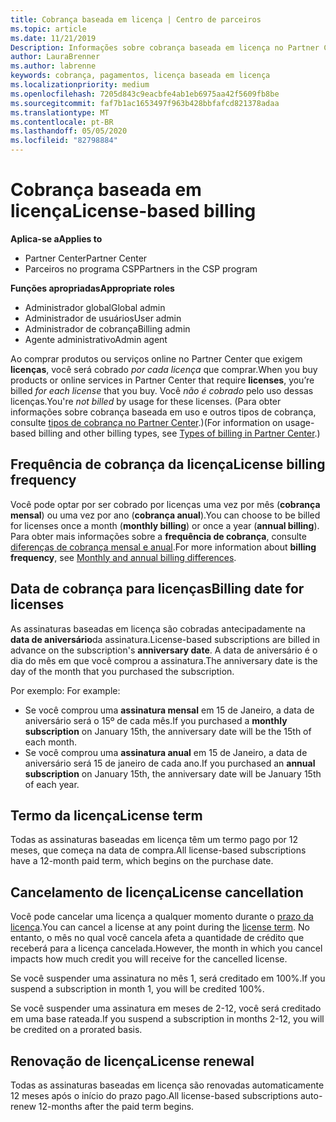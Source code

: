 ```yaml
---
title: Cobrança baseada em licença | Centro de parceiros
ms.topic: article
ms.date: 11/21/2019
Description: Informações sobre cobrança baseada em licença no Partner Center, em que você é cobrado por licença (não por uso de licença).
author: LauraBrenner
ms.author: labrenne
keywords: cobrança, pagamentos, licença baseada em licença
ms.localizationpriority: medium
ms.openlocfilehash: 7205d843c9eacbfe4ab1eb6975aa42f5609fb8be
ms.sourcegitcommit: faf7b1ac1653497f963b428bbfafcd821378adaa
ms.translationtype: MT
ms.contentlocale: pt-BR
ms.lasthandoff: 05/05/2020
ms.locfileid: "82798884"
---
```

# <a name="license-based-billing"></a><span data-ttu-id="7cb85-104">Cobrança baseada em licença</span><span class="sxs-lookup"><span data-stu-id="7cb85-104">License-based billing</span></span>

<span data-ttu-id="7cb85-105">**Aplica-se a**</span><span class="sxs-lookup"><span data-stu-id="7cb85-105">**Applies to**</span></span>

- <span data-ttu-id="7cb85-106">Partner Center</span><span class="sxs-lookup"><span data-stu-id="7cb85-106">Partner Center</span></span>
- <span data-ttu-id="7cb85-107">Parceiros no programa CSP</span><span class="sxs-lookup"><span data-stu-id="7cb85-107">Partners in the CSP program</span></span>

<span data-ttu-id="7cb85-108">**Funções apropriadas**</span><span class="sxs-lookup"><span data-stu-id="7cb85-108">**Appropriate roles**</span></span>
-   <span data-ttu-id="7cb85-109">Administrador global</span><span class="sxs-lookup"><span data-stu-id="7cb85-109">Global admin</span></span>
-   <span data-ttu-id="7cb85-110">Administrador de usuários</span><span class="sxs-lookup"><span data-stu-id="7cb85-110">User admin</span></span>
-   <span data-ttu-id="7cb85-111">Administrador de cobrança</span><span class="sxs-lookup"><span data-stu-id="7cb85-111">Billing admin</span></span>
-   <span data-ttu-id="7cb85-112">Agente administrativo</span><span class="sxs-lookup"><span data-stu-id="7cb85-112">Admin agent</span></span>

<span data-ttu-id="7cb85-113">Ao comprar produtos ou serviços online no Partner Center que exigem **licenças**, você será cobrado *por cada licença* que comprar.</span><span class="sxs-lookup"><span data-stu-id="7cb85-113">When you buy products or online services in Partner Center that require **licenses**, you’re billed *for each license* that you buy.</span></span> <span data-ttu-id="7cb85-114">Você *não é cobrado* pelo uso dessas licenças.</span><span class="sxs-lookup"><span data-stu-id="7cb85-114">You're *not billed* by usage for these licenses.</span></span> <span data-ttu-id="7cb85-115">(Para obter informações sobre cobrança baseada em uso e outros tipos de cobrança, consulte [tipos de cobrança no Partner Center](billing-different-types.md).)</span><span class="sxs-lookup"><span data-stu-id="7cb85-115">(For information on usage-based billing and other billing types, see [Types of billing in Partner Center](billing-different-types.md).)</span></span>

## <a name="license-billing-frequency"></a><span data-ttu-id="7cb85-116">Frequência de cobrança da licença</span><span class="sxs-lookup"><span data-stu-id="7cb85-116">License billing frequency</span></span>

<span data-ttu-id="7cb85-117">Você pode optar por ser cobrado por licenças uma vez por mês (**cobrança mensal**) ou uma vez por ano (**cobrança anual**).</span><span class="sxs-lookup"><span data-stu-id="7cb85-117">You can choose to be billed for licenses once a month (**monthly billing**) or once a year (**annual billing**).</span></span> <span data-ttu-id="7cb85-118">Para obter mais informações sobre a **frequência de cobrança**, consulte [diferenças de cobrança mensal e anual](billing-annual-monthly.md).</span><span class="sxs-lookup"><span data-stu-id="7cb85-118">For more information about **billing frequency**, see [Monthly and annual billing differences](billing-annual-monthly.md).</span></span>

## <a name="billing-date-for-licenses"></a><span data-ttu-id="7cb85-119">Data de cobrança para licenças</span><span class="sxs-lookup"><span data-stu-id="7cb85-119">Billing date for licenses</span></span>

<span data-ttu-id="7cb85-120">As assinaturas baseadas em licença são cobradas antecipadamente na **data de aniversário**da assinatura.</span><span class="sxs-lookup"><span data-stu-id="7cb85-120">License-based subscriptions are billed in advance on the subscription's **anniversary date**.</span></span> <span data-ttu-id="7cb85-121">A data de aniversário é o dia do mês em que você comprou a assinatura.</span><span class="sxs-lookup"><span data-stu-id="7cb85-121">The anniversary date is the day of the month that you purchased the subscription.</span></span>

<span data-ttu-id="7cb85-122">Por exemplo: </span><span class="sxs-lookup"><span data-stu-id="7cb85-122">For example:</span></span>

- <span data-ttu-id="7cb85-123">Se você comprou uma **assinatura mensal** em 15 de Janeiro, a data de aniversário será o 15º de cada mês.</span><span class="sxs-lookup"><span data-stu-id="7cb85-123">If you purchased a **monthly subscription** on January 15th, the anniversary date will be the 15th of each month.</span></span>
- <span data-ttu-id="7cb85-124">Se você comprou uma **assinatura anual** em 15 de Janeiro, a data de aniversário será 15 de janeiro de cada ano.</span><span class="sxs-lookup"><span data-stu-id="7cb85-124">If you purchased an **annual subscription** on January 15th, the anniversary date will be January 15th of each year.</span></span>

## <a name="license-term"></a><span data-ttu-id="7cb85-125">Termo da licença</span><span class="sxs-lookup"><span data-stu-id="7cb85-125">License term</span></span>

<span data-ttu-id="7cb85-126">Todas as assinaturas baseadas em licença têm um termo pago por 12 meses, que começa na data de compra.</span><span class="sxs-lookup"><span data-stu-id="7cb85-126">All license-based subscriptions have a 12-month paid term, which begins on the purchase date.</span></span>

## <a name="license-cancellation"></a><span data-ttu-id="7cb85-127">Cancelamento de licença</span><span class="sxs-lookup"><span data-stu-id="7cb85-127">License cancellation</span></span>

<span data-ttu-id="7cb85-128">Você pode cancelar uma licença a qualquer momento durante o [prazo da licença](#license-term).</span><span class="sxs-lookup"><span data-stu-id="7cb85-128">You can cancel a license at any point during the [license term](#license-term).</span></span> <span data-ttu-id="7cb85-129">No entanto, o mês no qual você cancela afeta a quantidade de crédito que receberá para a licença cancelada.</span><span class="sxs-lookup"><span data-stu-id="7cb85-129">However, the month in which you cancel impacts how much credit you will receive for the cancelled license.</span></span>

<span data-ttu-id="7cb85-130">Se você suspender uma assinatura no mês 1, será creditado em 100%.</span><span class="sxs-lookup"><span data-stu-id="7cb85-130">If you suspend a subscription in month 1, you will be credited 100%.</span></span>

<span data-ttu-id="7cb85-131">Se você suspender uma assinatura em meses de 2-12, você será creditado em uma base rateada.</span><span class="sxs-lookup"><span data-stu-id="7cb85-131">If you suspend a subscription in months 2-12, you will be credited on a prorated basis.</span></span>

## <a name="license-renewal"></a><span data-ttu-id="7cb85-132">Renovação de licença</span><span class="sxs-lookup"><span data-stu-id="7cb85-132">License renewal</span></span>

<span data-ttu-id="7cb85-133">Todas as assinaturas baseadas em licença são renovadas automaticamente 12 meses após o início do prazo pago.</span><span class="sxs-lookup"><span data-stu-id="7cb85-133">All license-based subscriptions auto-renew 12-months after the paid term begins.</span></span>
